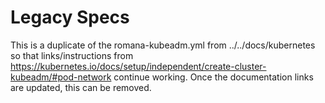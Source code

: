 # Legacy Specs

This is a duplicate of the romana-kubeadm.yml from ../../docs/kubernetes so that links/instructions from
https://kubernetes.io/docs/setup/independent/create-cluster-kubeadm/#pod-network continue working.
Once the documentation links are updated, this can be removed.
